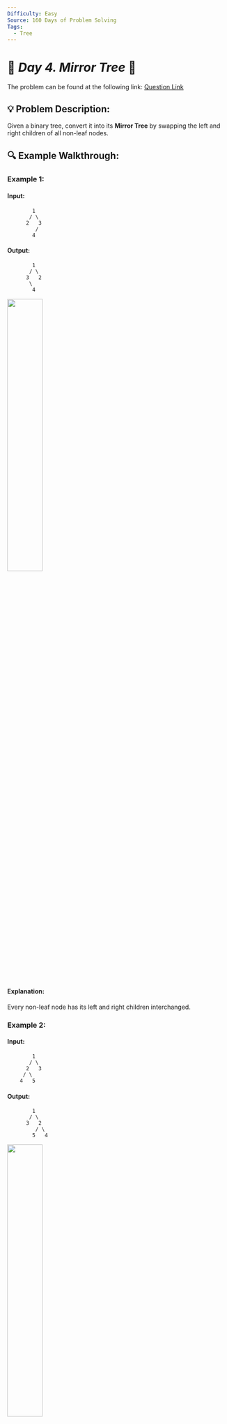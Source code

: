 ```yaml
---
Difficulty: Easy  
Source: 160 Days of Problem Solving  
Tags:
  - Tree
---
```


# 🚀 _Day 4. Mirror Tree_ 🧠


The problem can be found at the following link: [Question Link](https://www.geeksforgeeks.org/batch/gfg-160-problems/track/tree-gfg-160/problem/mirror-tree)  

## 💡 **Problem Description:**

Given a binary tree, convert it into its **Mirror Tree** by swapping the left and right children of all non-leaf nodes.  

## 🔍 **Example Walkthrough:**

### **Example 1:**  

#### **Input:**  
```
        1
       / \
      2   3
         /
        4  
```
#### **Output:**  
```
        1
       / \
      3   2
       \
        4
```

<img src="https://github.com/user-attachments/assets/16c6b8d7-160f-4260-b6e5-629d51b3d248" width="40%">



#### **Explanation:**  
Every non-leaf node has its left and right children interchanged.  

### **Example 2:**  

#### **Input:**  
```
        1
       / \
      2   3
     / \
    4   5
```
#### **Output:**  
```
        1
       / \
      3   2
         / \
        5   4
```

<img src="https://github.com/user-attachments/assets/f4d620f5-19e1-4c84-94a5-a543cb89f9d1" width="40%">

#### **Explanation:**  
Every non-leaf node has its left and right children interchanged.  


### **Constraints:**  
- 1 ≤ number of nodes ≤ $10^5$  
- 1 ≤ node->data ≤ $10^5$  



## 🎯 **My Approach:**

### **Recursive DFS (Top-Down)**
1. **Base Case:** If the node is `NULL`, return.  
2. **Recursively traverse** the left and right subtrees.  
3. **Swap** the left and right children of the current node.  




## 🕒 **Time and Auxiliary Space Complexity** 

- **Expected Time Complexity:** `O(N)`, since every node is visited once.  
- **Expected Auxiliary Space Complexity:** `O(1)` OR `O(H)` for recursive DFS (`H = height of the tree`).  

## 📝 **Solution Code**

## Code (C)

```c
void mirror(Node *n) {
    if (!n) return;
    mirror(n->left);
    mirror(n->right);
    Node* t = n->left;
    n->left = n->right;
    n->right = t;
}
```

**Note:** The C code may show an error when compiled and run, but if you proceed with submission, it still passes all test cases.  

For example, consider the input:  
```
1 2 3 N N 4
```
The output after compilation and running:  
```
1 3 2
```
Expected output:  
```
1 3 2 N 4
```
Although there is a difference in output format during execution, submitting the code results in a **successful pass for all test cases**.


## Code (C++)

```cpp
class Solution {
public:
    void mirror(Node* node) {
        if (!node) return;
        mirror(node->left);
        mirror(node->right);
        swap(node->left, node->right);
    }
};
```

<details>
  <summary><h2 align="center">🌲 Alternative Approaches</h2></summary>

### **2️⃣ Iterative BFS (Level Order)**
```cpp
class Solution {
public:
    void mirror(Node* root) {
        if (!root) return;
        queue<Node*> q;
        q.push(root);
        while (!q.empty()) {
            Node* cur = q.front(); q.pop();
            swap(cur->left, cur->right);
            if (cur->left) q.push(cur->left);
            if (cur->right) q.push(cur->right);
        }
    }
};
```

### **3️⃣ Iterative DFS (Using Stack)**
```cpp
class Solution {
public:
    void mirror(Node* root) {
        if (!root) return;
        stack<Node*> s;
        s.push(root);
        while (!s.empty()) {
            Node* cur = s.top(); s.pop();
            swap(cur->left, cur->right);
            if (cur->left) s.push(cur->left);
            if (cur->right) s.push(cur->right);
        }
    }
};
```


## **Comparison of Approaches**

| Approach                      | Time Complexity | Space Complexity | Method        | Pros                                     | Cons                             |
|-------------------------------|-----------------|------------------|---------------|------------------------------------------|----------------------------------|
| **Recursive DFS (Top-Down)**  | 🟢 **O(N)**    | 🟡 **O(H)**      | Recursion   | Simple and concise                       | May cause stack overflow for deep trees |
| **Iterative BFS (Level Order)** | 🟢 **O(N)**  | 🔴 **O(W)**      | Queue-based | Avoids recursion depth issues            | Uses more memory for wide trees  |
| **Iterative DFS (Stack)**     | 🟢 **O(N)**    | 🟡 **O(H)**      | Stack-based | Explicit control over traversal order    | Still uses extra space for the stack |

### **Best Choice?**
- **For balanced trees**, the **Recursive DFS** approach is fine.
- **For deep trees**, the **Iterative BFS** approach is preferable to avoid recursion depth issues.
- **For explicit control and iterative processing**, the **Iterative DFS (Stack)** approach is a solid option.

</details>

## Code (Java)

```java
class Solution {
    void mirror(Node node) {
        if (node == null) return;
        mirror(node.left);
        mirror(node.right);
        Node temp = node.left;
        node.left = node.right;
        node.right = temp;
    }
}
```



## Code (Python)

```python
class Solution:
    def mirror(self, root):
        if not root:
            return
        self.mirror(root.left)
        self.mirror(root.right)
        root.left, root.right = root.right, root.left
```



## 🎯 **Contribution and Support:**

For discussions, questions, or doubts related to this solution, feel free to connect on LinkedIn: [Any Questions](https://www.linkedin.com/in/het-patel-8b110525a/). Let’s make this learning journey more collaborative!

⭐ If you find this helpful, please give this repository a star! ⭐

---

<div align="center">
  <h3><b>📍Visitor Count</b></h3>
</div>

<p align="center">
  <img src="https://profile-counter.glitch.me/Hunterdii/count.svg" />
</p>
